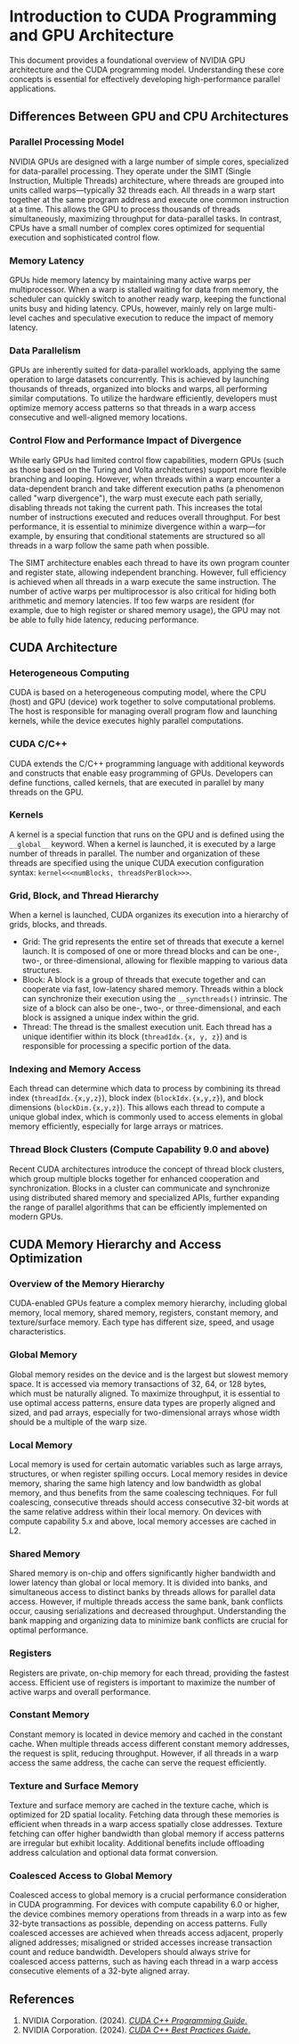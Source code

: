 # Introduction to CUDA Programming and GPU Architecture
This document provides a foundational overview of NVIDIA GPU architecture and the CUDA programming model. Understanding these core concepts is essential for effectively developing high-performance parallel applications.

## Differences Between GPU and CPU Architectures
### Parallel Processing Model
NVIDIA GPUs are designed with a large number of simple cores, specialized for data-parallel processing. They operate under the SIMT (Single Instruction, Multiple Threads) architecture, where threads are grouped into units called warps—typically 32 threads each. All threads in a warp start together at the same program address and execute one common instruction at a time. This allows the GPU to process thousands of threads simultaneously, maximizing throughput for data-parallel tasks. In contrast, CPUs have a small number of complex cores optimized for sequential execution and sophisticated control flow.

### Memory Latency
GPUs hide memory latency by maintaining many active warps per multiprocessor. When a warp is stalled waiting for data from memory, the scheduler can quickly switch to another ready warp, keeping the functional units busy and hiding latency. CPUs, however, mainly rely on large multi-level caches and speculative execution to reduce the impact of memory latency.

### Data Parallelism
GPUs are inherently suited for data-parallel workloads, applying the same operation to large datasets concurrently. This is achieved by launching thousands of threads, organized into blocks and warps, all performing similar computations. To utilize the hardware efficiently, developers must optimize memory access patterns so that threads in a warp access consecutive and well-aligned memory locations.

### Control Flow and Performance Impact of Divergence
While early GPUs had limited control flow capabilities, modern GPUs (such as those based on the Turing and Volta architectures) support more flexible branching and looping. However, when threads within a warp encounter a data-dependent branch and take different execution paths (a phenomenon called "warp divergence"), the warp must execute each path serially, disabling threads not taking the current path. This increases the total number of instructions executed and reduces overall throughput. For best performance, it is essential to minimize divergence within a warp—for example, by ensuring that conditional statements are structured so all threads in a warp follow the same path when possible.

The SIMT architecture enables each thread to have its own program counter and register state, allowing independent branching. However, full efficiency is achieved when all threads in a warp execute the same instruction. The number of active warps per multiprocessor is also critical for hiding both arithmetic and memory latencies. If too few warps are resident (for example, due to high register or shared memory usage), the GPU may not be able to fully hide latency, reducing performance.

## CUDA Architecture
### Heterogeneous Computing
CUDA is based on a heterogeneous computing model, where the CPU (host) and GPU (device) work together to solve computational problems. The host is responsible for managing overall program flow and launching kernels, while the device executes highly parallel computations.

### CUDA C/C++
CUDA extends the C/C++ programming language with additional keywords and constructs that enable easy programming of GPUs. Developers can define functions, called kernels, that are executed in parallel by many threads on the GPU.

### Kernels
A kernel is a special function that runs on the GPU and is defined using the `__global__` keyword. When a kernel is launched, it is executed by a large number of threads in parallel. The number and organization of these threads are specified using the unique CUDA execution configuration syntax: `kernel<<<numBlocks, threadsPerBlock>>>`.

### Grid, Block, and Thread Hierarchy
When a kernel is launched, CUDA organizes its execution into a hierarchy of grids, blocks, and threads.
* Grid: The grid represents the entire set of threads that execute a kernel launch. It is composed of one or more thread blocks and can be one-, two-, or three-dimensional, allowing for flexible mapping to various data structures.
* Block: A block is a group of threads that execute together and can cooperate via fast, low-latency shared memory. Threads within a block can synchronize their execution using the `__syncthreads()` intrinsic. The size of a block can also be one-, two-, or three-dimensional, and each block is assigned a unique index within the grid.
* Thread: The thread is the smallest execution unit. Each thread has a unique identifier within its block (`threadIdx.{x, y, z}`) and is responsible for processing a specific portion of the data.

### Indexing and Memory Access
Each thread can determine which data to process by combining its thread index (`threadIdx.{x,y,z}`), block index (`blockIdx.{x,y,z}`), and block dimensions (`blockDim.{x,y,z}`). This allows each thread to compute a unique global index, which is commonly used to access elements in global memory efficiently, especially for large arrays or matrices.

### Thread Block Clusters (Compute Capability 9.0 and above)
Recent CUDA architectures introduce the concept of thread block clusters, which group multiple blocks together for enhanced cooperation and synchronization. Blocks in a cluster can communicate and synchronize using distributed shared memory and specialized APIs, further expanding the range of parallel algorithms that can be efficiently implemented on modern GPUs.

## CUDA Memory Hierarchy and Access Optimization
### Overview of the Memory Hierarchy
CUDA-enabled GPUs feature a complex memory hierarchy, including global memory, local memory, shared memory, registers, constant memory, and texture/surface memory. Each type has different size, speed, and usage characteristics.

### Global Memory
Global memory resides on the device and is the largest but slowest memory space. It is accessed via memory transactions of 32, 64, or 128 bytes, which must be naturally aligned. To maximize throughput, it is essential to use optimal access patterns, ensure data types are properly aligned and sized, and pad arrays, especially for two-dimensional arrays whose width should be a multiple of the warp size.

### Local Memory
Local memory is used for certain automatic variables such as large arrays, structures, or when register spilling occurs. Local memory resides in device memory, sharing the same high latency and low bandwidth as global memory, and thus benefits from the same coalescing techniques. For full coalescing, consecutive threads should access consecutive 32-bit words at the same relative address within their local memory. On devices with compute capability 5.x and above, local memory accesses are cached in L2.

### Shared Memory
Shared memory is on-chip and offers significantly higher bandwidth and lower latency than global or local memory. It is divided into banks, and simultaneous access to distinct banks by threads allows for parallel data access. However, if multiple threads access the same bank, bank conflicts occur, causing serializations and decreased throughput. Understanding the bank mapping and organizing data to minimize bank conflicts are crucial for optimal performance.

### Registers
Registers are private, on-chip memory for each thread, providing the fastest access. Efficient use of registers is important to maximize the number of active warps and overall performance.

### Constant Memory
Constant memory is located in device memory and cached in the constant cache. When multiple threads access different constant memory addresses, the request is split, reducing throughput. However, if all threads in a warp access the same address, the cache can serve the request efficiently.

### Texture and Surface Memory
Texture and surface memory are cached in the texture cache, which is optimized for 2D spatial locality. Fetching data through these memories is efficient when threads in a warp access spatially close addresses. Texture fetching can offer higher bandwidth than global memory if access patterns are irregular but exhibit locality. Additional benefits include offloading address calculation and optional data format conversion.

### Coalesced Access to Global Memory
Coalesced access to global memory is a crucial performance consideration in CUDA programming. For devices with compute capability 6.0 or higher, the device combines memory operations from threads in a warp into as few 32-byte transactions as possible, depending on access patterns. Fully coalesced accesses are achieved when threads access adjacent, properly aligned addresses; misaligned or strided accesses increase transaction count and reduce bandwidth. Developers should always strive for coalesced access patterns, such as having each thread in a warp access consecutive elements of a 32-byte aligned array.

## References
1. NVIDIA Corporation. (2024). [*CUDA C++ Programming Guide*.](https://docs.nvidia.com/cuda/cuda-c-programming-guide/index.html)
2. NVIDIA Corporation. (2024). [*CUDA C++ Best Practices Guide*.](https://docs.nvidia.com/cuda/cuda-c-best-practices-guide/index.html)
